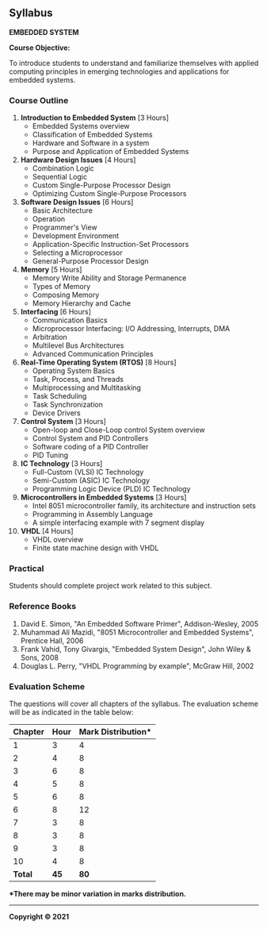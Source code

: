 ## Syllabus

**EMBEDDED SYSTEM**

**Course Objective:**

To introduce students to understand and familiarize themselves with applied computing principles in emerging technologies and applications for embedded systems.

### Course Outline

1. **Introduction to Embedded System** [3 Hours]
    * Embedded Systems overview
    * Classification of Embedded Systems
    * Hardware and Software in a system
    * Purpose and Application of Embedded Systems
2. **Hardware Design Issues** [4 Hours]
    * Combination Logic
    * Sequential Logic
    * Custom Single-Purpose Processor Design
    * Optimizing Custom Single-Purpose Processors
3. **Software Design Issues** [6 Hours]
    * Basic Architecture
    * Operation
    * Programmer's View
    * Development Environment
    * Application-Specific Instruction-Set Processors
    * Selecting a Microprocessor
    * General-Purpose Processor Design
4. **Memory** [5 Hours]
    * Memory Write Ability and Storage Permanence
    * Types of Memory
    * Composing Memory
    * Memory Hierarchy and Cache
5. **Interfacing** [6 Hours]
    * Communication Basics
    * Microprocessor Interfacing: I/O Addressing, Interrupts, DMA
    * Arbitration
    * Multilevel Bus Architectures
    * Advanced Communication Principles
6. **Real-Time Operating System (RTOS)** [8 Hours]
    * Operating System Basics
    * Task, Process, and Threads
    * Multiprocessing and Multitasking
    * Task Scheduling
    * Task Synchronization
    * Device Drivers
7. **Control System** [3 Hours]
    * Open-loop and Close-Loop control System overview
    * Control System and PID Controllers
    * Software coding of a PID Controller
    * PID Tuning
8. **IC Technology** [3 Hours]
    * Full-Custom (VLSI) IC Technology
    * Semi-Custom (ASIC) IC Technology
    * Programming Logic Device (PLD) IC Technology
9. **Microcontrollers in Embedded Systems** [3 Hours]
    * Intel 8051 microcontroller family, its architecture and instruction sets
    * Programming in Assembly Language
    * A simple interfacing example with 7 segment display
10. **VHDL** [4 Hours]
    * VHDL overview
    * Finite state machine design with VHDL

### Practical

Students should complete project work related to this subject.

### Reference Books

1. David E. Simon, "An Embedded Software Primer", Addison-Wesley, 2005
2. Muhammad Ali Mazidi, "8051 Microcontroller and Embedded Systems", Prentice Hall, 2006
3. Frank Vahid, Tony Givargis, "Embedded System Design", John Wiley & Sons, 2008
4. Douglas L. Perry, "VHDL Programming by example", McGraw Hill, 2002

### Evaluation Scheme

The questions will cover all chapters of the syllabus. The evaluation scheme will be as indicated in the table below:

| Chapter | Hour | Mark Distribution* |
|---|---|---|
| 1 | 3 | 4 |
| 2 | 4 | 8 |
| 3 | 6 | 8 |
| 4 | 5 | 8 |
| 5 | 6 | 8 |
| 6 | 8 | 12 |
| 7 | 3 | 8 |
| 8 | 3 | 8 |
| 9 | 3 | 8 |
| 10 | 4 | 8 |
| **Total** | **45** | **80** |

**\*There may be minor variation in marks distribution.**

***

**Copyright &copy; 2021** 

